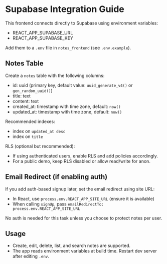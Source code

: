 # Supabase Integration Guide

This frontend connects directly to Supabase using environment variables:
- REACT_APP_SUPABASE_URL
- REACT_APP_SUPABASE_KEY

Add them to a `.env` file in `notes_frontend` (see `.env.example`).

## Notes Table

Create a `notes` table with the following columns:
- id: uuid (primary key, default value: `uuid_generate_v4()` or `gen_random_uuid()`)
- title: text
- content: text
- created_at: timestamp with time zone, default: `now()`
- updated_at: timestamp with time zone, default: `now()`

Recommended indexes:
- index on `updated_at desc`
- index on `title`

RLS (optional but recommended):
- If using authenticated users, enable RLS and add policies accordingly.
- For a public demo, keep RLS disabled or allow read/write for anon.

## Email Redirect (if enabling auth)

If you add auth-based signup later, set the email redirect using site URL:
- In React, use `process.env.REACT_APP_SITE_URL` (ensure it is available)
- When calling `signUp`, pass `emailRedirectTo: process.env.REACT_APP_SITE_URL`

No auth is needed for this task unless you choose to protect notes per user.

## Usage

- Create, edit, delete, list, and search notes are supported.
- The app reads environment variables at build time. Restart dev server after editing `.env`.
